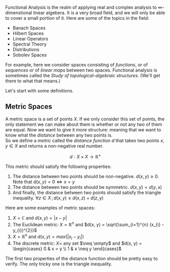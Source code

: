 Functional Analysis is the realm of applying real and complex analysis to $\infty$-dimenstional linear algebera. It is a very broad field, and we will only be able to cover a small portion of it. Here are some of the topics in the field:

* Banach Spaces
* Hilbert Spaces
* Linear Operators
* Spectral Theory
* Distributions
* Sobolev Spaces

For example, here we consider spaces consisting of _functions_, or of _sequences_ or of _linear maps_ between two spaces. Functional analysis is sometimes called the _Study of topological-algebraic structures_. (We'll get there to what that means.)

Let's start with some definitions.

## Metric Spaces
A metric space is a set of points $X$. If we only consider this set of points, the only statement we can make about them is whether or not any two of them are equal. Now we want to give it more structure: meaning that we want to know what the _distance_ between any two points is. \
So we define a _metric_ called the _distance function_ $d$ that takes two points $x, y \in X$ and returns a non-negative real number. 

$$d: X \times X \rightarrow \mathbb{R^{\times}}$$ 

This metric should satisfy the following properties:
1. The distance between two points should be non-negative. $d(x, y) \geq 0$. Note that $d(x, y) = 0 \iff x = y$   
2. The distance between two points should be symmetric. $d(x, y) = d(y, x)$ 
3. And finally, the distance between two points should satisfy the triangle inequality. $\forall z \in X \, ; \, d(x, y) \leq d(x, z) + d(z, y)$
   
Here are some examples of metric spaces:

1. $X = \mathbb{C}$ and $d(x, y) = |x - y|$
2. The Euclidean metric: $X = \mathbb{R}^{n}$ and $d(x, y) = \sqrt{\sum_{i=1}^{n} (x_{i} - y_{i})^{2}}$
3. $X = \mathbb{R}^{n}$ and $d(x, y) = max \{ |x_{i} - y_{i}| \}$
4. The discrete metric: $X =$ any set $\neq \empty$ and $d(x, y) = \begin{cases} 0 & x = y \\ 1 & x \neq y \end{cases}$ 

The first two properties of the distance function should be pretty easy to verify. The only tricky one is the triangle inequality. 